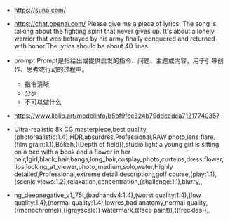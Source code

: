 - https://suno.com/
- https://chat.openai.com/
    Please give me a piece of lyrics. The song is talking about the fighting spirit that never gives up. It's about a lonely warrior that was betrayed by his army finally conquered and returned with honor.The lyrics should be about 40 lines.
- prompt 
    Prompt是指给出或提供启发的指令、问题、主题或内容，用于引导创作、思考或行动的过程中。
    - 指令清晰
    - 分步
    - 不可以做什么


- https://www.liblib.art/modelinfo/b5bf9fce324b79ddcedca71217740357
- Ultra-realistic 8k CG,masterpiece,best quality,(photorealistic:1.4),HDR,absurdres,Professional,RAW photo,lens flare,(film grain:1.1),Bokeh,((Depth of field)),studio light,a young girl is sitting on a bed with a book and a flower in her hair,1girl,black_hair,bangs,long_hair,cosplay_photo,curtains,dress,flower,lips,looking_at_viewer,photo_medium,solo,water,Highly detailed,Professional,extreme detail description;,golf course,(play:1.1),(scenic views:1.2),relaxation,concentration,(challenge:1.1),blurry,,
- ng_deepnegative_v1_75t,(badhandv4:1.4),(worst quality:1.4),(low quality:1.4),(normal quality:1.4),lowres,bad anatomy,normal quality,((monochrome)),((grayscale)) watermark,((face paint)),((freckles)),,